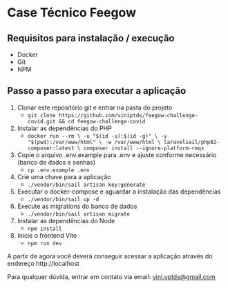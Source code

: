 # Case Técnico Feegow

## Requisitos para instalação / execução

* Docker
* Git
* NPM

## Passo a passo para executar a aplicação

1. Clonar este repositório git e entrar na pasta do projeto
    * ``git clone https://github.com/viniptds/feegow-challenge-covid.git && cd feegow-challenge-covid``
2. Instalar as dependências do PHP
    * ``docker run --rm \
    -u "$(id -u):$(id -g)" \
    -v "$(pwd):/var/www/html" \
    -w /var/www/html \
    laravelsail/php82-composer:latest \
    composer install --ignore-platform-reqs``
3. Copie o arquivo .env.example para .env e ajuste conforme necessário (banco de dados e senhas)
    * ``cp .env.example .env``
4. Crie uma chave para a aplicação
    * ``./vendor/bin/sail artisan key:generate``
5. Executar o docker-compose e aguardar a instalação das dependências
    * ``./vendor/bin/sail up -d``
6. Execute as migrations do banco de dados
    * ``./vendor/bin/sail artisan migrate``
7. Instalar as dependências do Node
    * ``npm install``
8. Inicie o frontend Vite
    * ``npm run dev``

A partir de agora você deverá conseguir acessar a aplicação através do endereço http://localhost

Para qualquer dúvida, entrar em contato via email: [vini.vptds@gmail.com](vini.vptds@gmail.com)